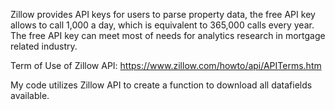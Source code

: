 Zillow provides API keys for users to parse property data, the free API key allows to call 1,000 a day, which is equivalent to 365,000 calls every year. The free API key can meet most of needs for analytics research in mortgage related industry.

Term of Use of Zillow API: https://www.zillow.com/howto/api/APITerms.htm

My code utilizes Zillow API to create a function to download all datafields available.




